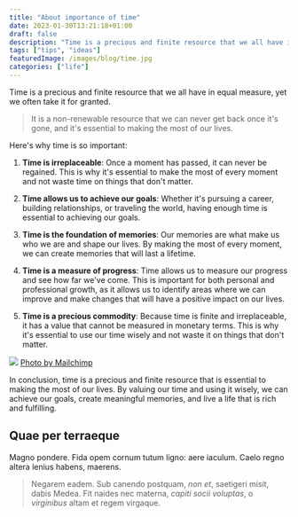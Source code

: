 ```yaml
---
title: "About importance of time"
date: 2023-01-30T13:21:18+01:00
draft: false
description: "Time is a precious and finite resource that we all have in equal measure, yet we often take it for granted."
tags: ["tips", "ideas"]
featuredImage: /images/blog/time.jpg
categories: ["life"]
---
```


Time is a precious and finite resource that we all have in equal measure, yet we often take it for granted. 
> It is a non-renewable resource that we can never get back once it's gone, and it's essential to making the most of our lives. 

Here's why time is so important:

1. **Time is irreplaceable**: Once a moment has passed, it can never be regained. This is why it's essential to make the most of every moment and not waste time on things that don't matter.

2. **Time allows us to achieve our goals**: Whether it's pursuing a career, building relationships, or traveling the world, having enough time is essential to achieving our goals.

3. **Time is the foundation of memories**: Our memories are what make us who we are and shape our lives. By making the most of every moment, we can create memories that will last a lifetime.

4. **Time is a measure of progress**: Time allows us to measure our progress and see how far we've come. This is important for both personal and professional growth, as it allows us to identify areas where we can improve and make changes that will have a positive impact on our lives.

5. **Time is a precious commodity**: Because time is finite and irreplaceable, it has a value that cannot be measured in monetary terms. This is why it's essential to use our time wisely and not waste it on things that don't matter.

![](/images/blog/time.jpg)
[Photo by Mailchimp](https://unsplash.com/@agebarros)

In conclusion, time is a precious and finite resource that is essential to making the most of our lives. By valuing our time and using it wisely, we can achieve our goals, create meaningful memories, and live a life that is rich and fulfilling.

## Quae per terraeque

Magno pondere. Fida opem cornum tutum ligno: aere iaculum. Caelo regno altera
lenius habens, maerens.

> Negarem eadem. Sub canendo postquam, *non et*, saetigeri misit, dabis Medea.
> Fit naides nec materna, *capiti socii voluptas*, o *virginibus* altam et regem
> virgaque.

